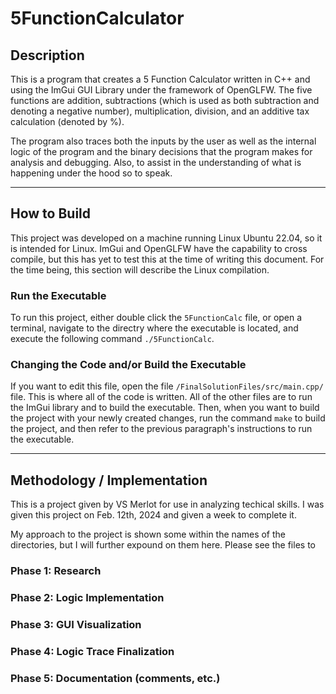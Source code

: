 # 5FunctionCalculator

## Description
This is a program that creates a 5 Function Calculator written in C++ and using the ImGui GUI Library
under the framework of OpenGLFW. The five functions are addition, subtractions (which is used as both subtraction and denoting a negative number), multiplication, division, and an additive tax calculation (denoted by %).

The program also traces both the inputs by the user as well as the internal logic of the program and the binary decisions that the program makes for analysis and debugging. Also, to assist in the understanding of what is happening under the hood so to speak.

<hr>

## How to Build
This project was developed on a machine running Linux Ubuntu 22.04, so it is intended for Linux.
ImGui and OpenGLFW have the capability to cross compile, but this has yet to test this at the time of 
writing this document. For the time being, this section will describe the Linux compilation.

### Run the Executable
To run this project, either double click the `5FunctionCalc` file, or open a terminal, navigate to the directry where the executable is located, and execute the following command `./5FunctionCalc`.

### Changing the Code and/or Build the Executable
If you want to edit this file, open the file `/FinalSolutionFiles/src/main.cpp/` file. This is where all of the code is written. All of the other files are to run the ImGui library and to build the executable. Then, when you want to build the project with your newly created changes, run the command `make` to build the project, and then refer to the previous paragraph's instructions to run the executable.

<hr>

## Methodology / Implementation
This is a project given by VS Merlot for use in analyzing techical skills.
I was given this project on Feb. 12th, 2024 and given a week to complete it.

My approach to the project is shown some within the names of the directories, but I will further expound on them here.
Please see the files to 

### Phase 1: Research


### Phase 2: Logic Implementation

### Phase 3: GUI Visualization

### Phase 4: Logic Trace Finalization

### Phase 5: Documentation (comments, etc.)
